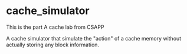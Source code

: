 # cache_simulator

This is the part A cache lab from CSAPP

A cache simulator that simulate the "action" of a cache memory without actually storing any block information.

